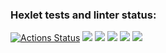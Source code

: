 ### Hexlet tests and linter status:
[![Actions Status](https://github.com/AlexAven/frontend-project-44/actions/workflows/hexlet-check.yml/badge.svg)](https://github.com/AlexAven/frontend-project-44/actions)
<a href="https://codeclimate.com/github/AlexAven/frontend-project-44/maintainability"><img src="https://api.codeclimate.com/v1/badges/670a8a3c30e9c6aa4331/maintainability" /></a>
<a href="https://asciinema.org/a/Sflj6aW0h4RNlUfvdukh5U6ri" target="_blank"><img src="https://asciinema.org/a/Sflj6aW0h4RNlUfvdukh5U6ri.svg" /></a>
<a href="https://asciinema.org/a/2fvybmqtxVjrzRCQXYRhKNkcl" target="_blank"><img src="https://asciinema.org/a/2fvybmqtxVjrzRCQXYRhKNkcl.svg" /></a>
<a href="https://asciinema.org/a/lfljJwimNyoIZedmwvhfrQnIN" target="_blank"><img src="https://asciinema.org/a/lfljJwimNyoIZedmwvhfrQnIN.svg" /></a>
<a href="https://asciinema.org/a/QD6QYLXp85DmNQK4XfMPjNVKA" target="_blank"><img src="https://asciinema.org/a/QD6QYLXp85DmNQK4XfMPjNVKA.svg" /></a>